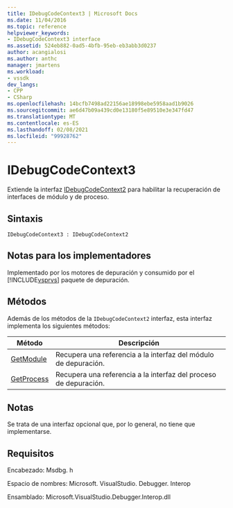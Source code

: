 ```yaml
---
title: IDebugCodeContext3 | Microsoft Docs
ms.date: 11/04/2016
ms.topic: reference
helpviewer_keywords:
- IDebugCodeContext3 interface
ms.assetid: 524eb882-0ad5-4bfb-95eb-eb3abb3d0237
author: acangialosi
ms.author: anthc
manager: jmartens
ms.workload:
- vssdk
dev_langs:
- CPP
- CSharp
ms.openlocfilehash: 14bcfb7498ad22156ae18998ebe5958aad1b9026
ms.sourcegitcommit: ae6d47b09a439cd0e13180f5e89510e3e347fd47
ms.translationtype: MT
ms.contentlocale: es-ES
ms.lasthandoff: 02/08/2021
ms.locfileid: "99928762"
---
```

# <a name="idebugcodecontext3"></a>IDebugCodeContext3
Extiende la interfaz [IDebugCodeContext2](../../../extensibility/debugger/reference/idebugcodecontext2.md) para habilitar la recuperación de interfaces de módulo y de proceso.

## <a name="syntax"></a>Sintaxis

```
IDebugCodeContext3 : IDebugCodeContext2
```

## <a name="notes-for-implementers"></a>Notas para los implementadores
 Implementado por los motores de depuración y consumido por el [!INCLUDE[vsprvs](../../../code-quality/includes/vsprvs_md.md)] paquete de depuración.

## <a name="methods"></a>Métodos
 Además de los métodos de la `IDebugCodeContext2` interfaz, esta interfaz implementa los siguientes métodos:

|Método|Descripción|
|------------|-----------------|
|[GetModule](../../../extensibility/debugger/reference/idebugcodecontext3-getmodule.md)|Recupera una referencia a la interfaz del módulo de depuración.|
|[GetProcess](../../../extensibility/debugger/reference/idebugcodecontext3-getprocess.md)|Recupera una referencia a la interfaz del proceso de depuración.|

## <a name="remarks"></a>Notas
 Se trata de una interfaz opcional que, por lo general, no tiene que implementarse.

## <a name="requirements"></a>Requisitos
 Encabezado: Msdbg. h

 Espacio de nombres: Microsoft. VisualStudio. Debugger. Interop

 Ensamblado: Microsoft.VisualStudio.Debugger.Interop.dll

